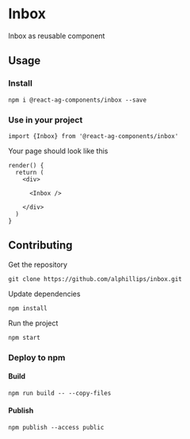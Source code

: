 # Inbox

Inbox as reusable component


## Usage

### Install
```
npm i @react-ag-components/inbox --save
```
### Use in your project
```
import {Inbox} from '@react-ag-components/inbox'
```
Your page should look like this
```
render() {
  return (
    <div>

      <Inbox />

    </div>
  )
}
```


## Contributing

Get the repository
```
git clone https://github.com/alphillips/inbox.git
```

Update dependencies
```
npm install
```

Run the project
```
npm start
```

### Deploy to npm
#### Build
`npm run build -- --copy-files`

#### Publish
`npm publish --access public`
